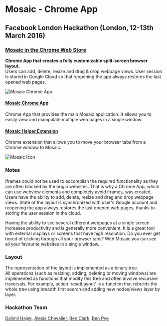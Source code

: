 # Mosaic - Chrome App
## Facebook London Hackathon (London, 12-13th March 2016)

### [Mosaic in the Chrome Web Store](https://chrome.google.com/webstore/detail/mosaic/jjkdinonnkgnnapdocolkjfnabepfkmj?hl=en-US&gl=GB)

**Chrome App that creates a fully customizable split-screen browser layout.**  
Users can add, delete, resize and drag & drop webpage views. User session is stored in Google Cloud so that reopening the app always restores the last opened web pages.

![Mosaic Chrome App](https://github.com/Dalimil/Mosaic-Chrome-App/blob/master/Screenshot-Mosaic.jpg)

#### [Mosaic Chrome App](https://chrome.google.com/webstore/detail/mosaic/jjkdinonnkgnnapdocolkjfnabepfkmj?hl=en-US&gl=GB)
Chrome App that provides the main Mosaic application. It allows you to easily view and manipulate multiple web pages in a single window.

#### [Mosaic Helper Extension](https://chrome.google.com/webstore/detail/helper-extension-for-mosa/nnhknchgeoeghedkfolliaihjghiijih)
Chrome extension that allows you to move your browser tabs from a Chrome window to Mosaic.

![Mosaic Icon](https://github.com/Dalimil/Mosaic-Chrome-App/blob/master/Logo-Icon-Mosaic.png)

### Notes
Iframes could not be used to accomplish the required functionality as they are often blocked by the origin websites. That is why a Chrome App, which can use webview elements and completely avoid iframes, was created. Users have the ability to add, delete, resize and drag and drop webpage views. State of the layout is synchronized with user's Google account and reopening the app always restores the last opened web pages, thanks to storing the user session in the cloud.

Having the ability to see several different webpages at a single screen increases productivity and is generally more convenient. It is a great tool with external displays or screens that have high resolution. Do you ever get bored of clicking through all your browser tabs? With Mosaic you can see all your favourite websites in a single window...

### Layout
The representation of the layout is implemented as a binary tree.  
All operations (such as resizing, adding, deleting or moving windows) are implemented as functions that modify this tree and often involve recursive traversals. For example, action 'resetLayout' is a function that rebuilds the whole tree using breadth first search and adding new nodes/views layer by layer.

### Hackathon Team
[Dalimil Hajek](https://github.com/dalimil), [Alexis Chevalier](https://github.com/AlexisChevalier), [Ben Clark](https://github.com/GreenyRepublic), [Ben Pye](https://github.com/benpye)